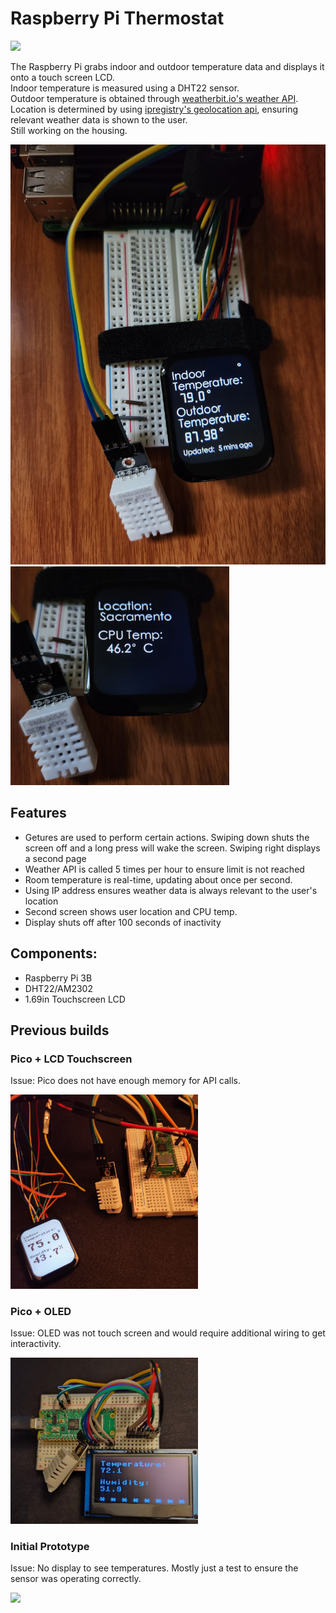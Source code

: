 <h1>Raspberry Pi Thermostat</h1>

![]([images/pythonLogo.gif)

<p>
  The Raspberry Pi grabs indoor and outdoor temperature data and displays it onto a touch screen LCD. 
  <br>
  Indoor temperature  is measured using a DHT22 sensor.
  <br>
  Outdoor temperature is obtained through <a href="https://www.weatherbit.io/api/weather-current">weatherbit.io's weather API</a>.<br> 
  Location is determined by using  <a href="https://ipregistry.co">ipregistry's geolocation api</a>, ensuring relevant weather data is shown to the user. 
  <br>
  Still working on the housing.
</p>

<img src="images/ip_temp_overhead.jpg" width="600">
<img src="images/cpu_temp.jpg" width="350">


<h2>Features</h2>
<ul>
  <li>Getures are used to perform certain actions. Swiping down shuts the screen off and a long press will wake the screen. Swiping right displays a second page</li>
  <li>Weather API is called 5 times per hour to ensure limit is not reached</li>
  <li>Room temperature is real-time, updating about once per second.</li>
  <li>Using IP address ensures weather data is always relevant to the user's location</li>
  <li>Second screen shows user location and CPU temp.</li>
  <li>Display shuts off after 100 seconds of inactivity</li>
  
</ul>

<h2>Components: </h2>
<ul>
<li>Raspberry Pi 3B</li>
<li>DHT22/AM2302</li>
<li>1.69in Touchscreen LCD</li>
</ul>

<h2>Previous builds</h2>
<h3>Pico + LCD Touchscreen </h3>
<p>Issue: Pico does not have enough memory for API calls.</p>
<img src="images/pico_LCD.jpg" width="300" >

<h3>Pico + OLED </h3>
<p>Issue: OLED was not touch screen and would require additional wiring to get interactivity.</p>
<img src="images/OLED_overhead.jpg" width="300" >

<h3>Initial Prototype</h3>
<p>Issue: No display to see temperatures. Mostly just a test to ensure the sensor was operating correctly. </p>
<img src="images/overhead.png" width="300">


